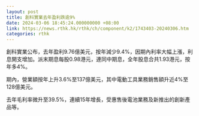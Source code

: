 ```yaml
---
layout: post
title: 創科實業去年盈利跌逾9%　
date: 2024-03-06 18:45:24.000000000 +08:00
link: https://news.rthk.hk/rthk/ch/component/k2/1743403-20240306.htm
categories: rthk
---
```


創科實業公布，去年盈利9.76億美元，按年減少9.4%，因期內利率大幅上漲，利息開支增加。派末期息每股0.98港元，連同中期息，全年股息合共1.93港元，按年多4%。

期內，營業額按年上升3.6%至137億美元，其中電動工具業務銷售額升近4%至128億美元。

去年毛利率微升至39.5%，連續15年增長，受惠售後電池業務及新推出的創新產品等。
